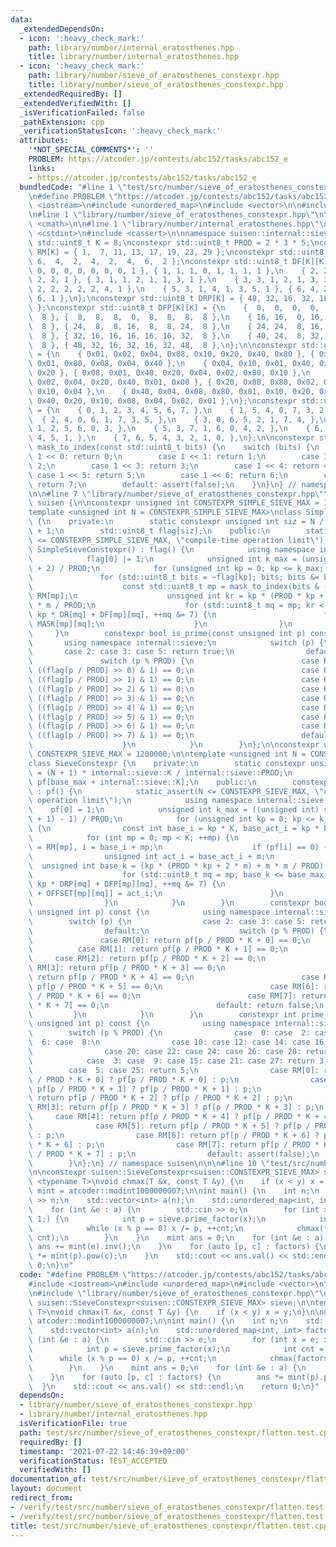 ```yaml
---
data:
  _extendedDependsOn:
  - icon: ':heavy_check_mark:'
    path: library/number/internal_eratosthenes.hpp
    title: library/number/internal_eratosthenes.hpp
  - icon: ':heavy_check_mark:'
    path: library/number/sieve_of_eratosthenes_constexpr.hpp
    title: library/number/sieve_of_eratosthenes_constexpr.hpp
  _extendedRequiredBy: []
  _extendedVerifiedWith: []
  _isVerificationFailed: false
  _pathExtension: cpp
  _verificationStatusIcon: ':heavy_check_mark:'
  attributes:
    '*NOT_SPECIAL_COMMENTS*': ''
    PROBLEM: https://atcoder.jp/contests/abc152/tasks/abc152_e
    links:
    - https://atcoder.jp/contests/abc152/tasks/abc152_e
  bundledCode: "#line 1 \"test/src/number/sieve_of_eratosthenes_constexpr/flatten.test.cpp\"\
    \n#define PROBLEM \"https://atcoder.jp/contests/abc152/tasks/abc152_e\"\n\n#include\
    \ <iostream>\n#include <unordered_map>\n#include <vector>\n\n#include <atcoder/modint>\n\
    \n#line 1 \"library/number/sieve_of_eratosthenes_constexpr.hpp\"\n\n\n\n#include\
    \ <cmath>\n\n#line 1 \"library/number/internal_eratosthenes.hpp\"\n\n\n\n#include\
    \ <cstdint>\n#include <cassert>\n\nnamespace suisen::internal::sieve {\n\nconstexpr\
    \ std::uint8_t K = 8;\nconstexpr std::uint8_t PROD = 2 * 3 * 5;\nconstexpr std::uint8_t\
    \ RM[K] = { 1,  7, 11, 13, 17, 19, 23, 29 };\nconstexpr std::uint8_t DR[K] = {\
    \ 6,  4,  2,  4,  2,  4,  6,  2 };\nconstexpr std::uint8_t DF[K][K] = {\n    {\
    \ 0, 0, 0, 0, 0, 0, 0, 1 }, { 1, 1, 1, 0, 1, 1, 1, 1 },\n    { 2, 2, 0, 2, 0,\
    \ 2, 2, 1 }, { 3, 1, 1, 2, 1, 1, 3, 1 },\n    { 3, 3, 1, 2, 1, 3, 3, 1 }, { 4,\
    \ 2, 2, 2, 2, 2, 4, 1 },\n    { 5, 3, 1, 4, 1, 3, 5, 1 }, { 6, 4, 2, 4, 2, 4,\
    \ 6, 1 },\n};\nconstexpr std::uint8_t DRP[K] = { 48, 32, 16, 32, 16, 32, 48, 16\
    \ };\nconstexpr std::uint8_t DFP[K][K] = {\n    {  0,  0,  0,  0,  0,  0,  0,\
    \  8 }, {  8,  8,  8,  0,  8,  8,  8,  8 },\n    { 16, 16,  0, 16,  0, 16, 16,\
    \  8 }, { 24,  8,  8, 16,  8,  8, 24,  8 },\n    { 24, 24,  8, 16,  8, 24, 24,\
    \  8 }, { 32, 16, 16, 16, 16, 16, 32,  8 },\n    { 40, 24,  8, 32,  8, 24, 40,\
    \  8 }, { 48, 32, 16, 32, 16, 32, 48,  8 },\n};\n\nconstexpr std::uint8_t MASK[K][K]\
    \ = {\n    { 0x01, 0x02, 0x04, 0x08, 0x10, 0x20, 0x40, 0x80 }, { 0x02, 0x20, 0x10,\
    \ 0x01, 0x80, 0x08, 0x04, 0x40 },\n    { 0x04, 0x10, 0x01, 0x40, 0x02, 0x80, 0x08,\
    \ 0x20 }, { 0x08, 0x01, 0x40, 0x20, 0x04, 0x02, 0x80, 0x10 },\n    { 0x10, 0x80,\
    \ 0x02, 0x04, 0x20, 0x40, 0x01, 0x08 }, { 0x20, 0x08, 0x80, 0x02, 0x40, 0x01,\
    \ 0x10, 0x04 },\n    { 0x40, 0x04, 0x08, 0x80, 0x01, 0x10, 0x20, 0x02 }, { 0x80,\
    \ 0x40, 0x20, 0x10, 0x08, 0x04, 0x02, 0x01 },\n};\nconstexpr std::uint8_t OFFSET[K][K]\
    \ = {\n    { 0, 1, 2, 3, 4, 5, 6, 7, },\n    { 1, 5, 4, 0, 7, 3, 2, 6, },\n  \
    \  { 2, 4, 0, 6, 1, 7, 3, 5, },\n    { 3, 0, 6, 5, 2, 1, 7, 4, },\n    { 4, 7,\
    \ 1, 2, 5, 6, 0, 3, },\n    { 5, 3, 7, 1, 6, 0, 4, 2, },\n    { 6, 2, 3, 7, 0,\
    \ 4, 5, 1, },\n    { 7, 6, 5, 4, 3, 2, 1, 0, },\n};\n\nconstexpr std::uint8_t\
    \ mask_to_index(const std::uint8_t bits) {\n    switch (bits) {\n        case\
    \ 1 << 0: return 0;\n        case 1 << 1: return 1;\n        case 1 << 2: return\
    \ 2;\n        case 1 << 3: return 3;\n        case 1 << 4: return 4;\n       \
    \ case 1 << 5: return 5;\n        case 1 << 6: return 6;\n        case 1 << 7:\
    \ return 7;\n        default: assert(false);\n    }\n}\n} // namespace suisen::internal::sieve\n\
    \n\n#line 7 \"library/number/sieve_of_eratosthenes_constexpr.hpp\"\n\nnamespace\
    \ suisen {\n\nconstexpr unsigned int CONSTEXPR_SIMPLE_SIEVE_MAX = 1200000;\n\n\
    template <unsigned int N = CONSTEXPR_SIMPLE_SIEVE_MAX>\nclass SimpleSieveConstexpr\
    \ {\n    private:\n        static constexpr unsigned int siz = N / internal::sieve::PROD\
    \ + 1;\n        std::uint8_t flag[siz];\n    public:\n        static_assert(N\
    \ <= CONSTEXPR_SIMPLE_SIEVE_MAX, \"compile-time operation limit\");\n        constexpr\
    \ SimpleSieveConstexpr() : flag() {\n            using namespace internal::sieve;\n\
    \            flag[0] |= 1;\n            unsigned int k_max = (unsigned int) std::sqrt(N\
    \ + 2) / PROD;\n            for (unsigned int kp = 0; kp <= k_max; ++kp) {\n \
    \               for (std::uint8_t bits = ~flag[kp]; bits; bits &= bits - 1) {\n\
    \                    const std::uint8_t mp = mask_to_index(bits & -bits), m =\
    \ RM[mp];\n                    unsigned int kr = kp * (PROD * kp + 2 * m) + m\
    \ * m / PROD;\n                    for (std::uint8_t mq = mp; kr < siz; kr +=\
    \ kp * DR[mq] + DF[mp][mq], ++mq &= 7) {\n                        flag[kr] |=\
    \ MASK[mp][mq];\n                    }\n                }\n            }\n   \
    \     }\n        constexpr bool is_prime(const unsigned int p) const {\n     \
    \       using namespace internal::sieve;\n            switch (p) {\n         \
    \       case 2: case 3: case 5: return true;\n                default:\n     \
    \               switch (p % PROD) {\n                        case RM[0]: return\
    \ ((flag[p / PROD] >> 0) & 1) == 0;\n                        case RM[1]: return\
    \ ((flag[p / PROD] >> 1) & 1) == 0;\n                        case RM[2]: return\
    \ ((flag[p / PROD] >> 2) & 1) == 0;\n                        case RM[3]: return\
    \ ((flag[p / PROD] >> 3) & 1) == 0;\n                        case RM[4]: return\
    \ ((flag[p / PROD] >> 4) & 1) == 0;\n                        case RM[5]: return\
    \ ((flag[p / PROD] >> 5) & 1) == 0;\n                        case RM[6]: return\
    \ ((flag[p / PROD] >> 6) & 1) == 0;\n                        case RM[7]: return\
    \ ((flag[p / PROD] >> 7) & 1) == 0;\n                        default: return false;\n\
    \                    }\n            }\n        }\n};\n\nconstexpr unsigned int\
    \ CONSTEXPR_SIEVE_MAX = 1200000;\n\ntemplate <unsigned int N = CONSTEXPR_SIEVE_MAX>\n\
    class SieveConstexpr {\n    private:\n        static constexpr unsigned int base_max\
    \ = (N + 1) * internal::sieve::K / internal::sieve::PROD;\n        unsigned int\
    \ pf[base_max + internal::sieve::K];\n    public:\n        constexpr SieveConstexpr()\
    \ : pf() {\n            static_assert(N <= CONSTEXPR_SIEVE_MAX, \"compile-time\
    \ operation limit\");\n            using namespace internal::sieve;\n        \
    \    pf[0] = 1;\n            unsigned int k_max = ((unsigned int) std::sqrt(N\
    \ + 1) - 1) / PROD;\n            for (unsigned int kp = 0; kp <= k_max; ++kp)\
    \ {\n                const int base_i = kp * K, base_act_i = kp * PROD;\n    \
    \            for (int mp = 0; mp < K; ++mp) {\n                    const int m\
    \ = RM[mp], i = base_i + mp;\n                    if (pf[i] == 0) {\n        \
    \                unsigned int act_i = base_act_i + m;\n                      \
    \  unsigned int base_k = (kp * (PROD * kp + 2 * m) + m * m / PROD) * K;\n    \
    \                    for (std::uint8_t mq = mp; base_k <= base_max; base_k +=\
    \ kp * DRP[mq] + DFP[mp][mq], ++mq &= 7) {\n                            pf[base_k\
    \ + OFFSET[mp][mq]] = act_i;\n                        }\n                    }\n\
    \                }\n            }\n        }\n        constexpr bool is_prime(const\
    \ unsigned int p) const {\n            using namespace internal::sieve;\n    \
    \        switch (p) {\n                case 2: case 3: case 5: return true;\n\
    \                default:\n                    switch (p % PROD) {\n         \
    \               case RM[0]: return pf[p / PROD * K + 0] == 0;\n              \
    \          case RM[1]: return pf[p / PROD * K + 1] == 0;\n                   \
    \     case RM[2]: return pf[p / PROD * K + 2] == 0;\n                        case\
    \ RM[3]: return pf[p / PROD * K + 3] == 0;\n                        case RM[4]:\
    \ return pf[p / PROD * K + 4] == 0;\n                        case RM[5]: return\
    \ pf[p / PROD * K + 5] == 0;\n                        case RM[6]: return pf[p\
    \ / PROD * K + 6] == 0;\n                        case RM[7]: return pf[p / PROD\
    \ * K + 7] == 0;\n                        default: return false;\n           \
    \         }\n            }\n        }\n        constexpr int prime_factor(const\
    \ unsigned int p) const {\n            using namespace internal::sieve;\n    \
    \        switch (p % PROD) {\n                case  0: case  2: case  4: case\
    \  6: case  8:\n                case 10: case 12: case 14: case 16: case 18:\n\
    \                case 20: case 22: case 24: case 26: case 28: return 2;\n    \
    \            case  3: case  9: case 15: case 21: case 27: return 3;\n        \
    \        case  5: case 25: return 5;\n                case RM[0]: return pf[p\
    \ / PROD * K + 0] ? pf[p / PROD * K + 0] : p;\n                case RM[1]: return\
    \ pf[p / PROD * K + 1] ? pf[p / PROD * K + 1] : p;\n                case RM[2]:\
    \ return pf[p / PROD * K + 2] ? pf[p / PROD * K + 2] : p;\n                case\
    \ RM[3]: return pf[p / PROD * K + 3] ? pf[p / PROD * K + 3] : p;\n           \
    \     case RM[4]: return pf[p / PROD * K + 4] ? pf[p / PROD * K + 4] : p;\n  \
    \              case RM[5]: return pf[p / PROD * K + 5] ? pf[p / PROD * K + 5]\
    \ : p;\n                case RM[6]: return pf[p / PROD * K + 6] ? pf[p / PROD\
    \ * K + 6] : p;\n                case RM[7]: return pf[p / PROD * K + 7] ? pf[p\
    \ / PROD * K + 7] : p;\n                default: assert(false);\n            }\n\
    \        }\n};\n} // namespace suisen\n\n\n#line 10 \"test/src/number/sieve_of_eratosthenes_constexpr/flatten.test.cpp\"\
    \n\nconstexpr suisen::SieveConstexpr<suisen::CONSTEXPR_SIEVE_MAX> sieve;\n\ntemplate\
    \ <typename T>\nvoid chmax(T &x, const T &y) {\n    if (x < y) x = y;\n}\n\nusing\
    \ mint = atcoder::modint1000000007;\n\nint main() {\n    int n;\n    std::cin\
    \ >> n;\n    std::vector<int> a(n);\n    std::unordered_map<int, int> factors;\n\
    \    for (int &e : a) {\n        std::cin >> e;\n        for (int x = e; x !=\
    \ 1;) {\n            int p = sieve.prime_factor(x);\n            int cnt = 0;\n\
    \            while (x % p == 0) x /= p, ++cnt;\n            chmax(factors[p],\
    \ cnt);\n        }\n    }\n    mint ans = 0;\n    for (int &e : a) {\n       \
    \ ans += mint(e).inv();\n    }\n    for (auto [p, c] : factors) {\n        ans\
    \ *= mint(p).pow(c);\n    }\n    std::cout << ans.val() << std::endl;\n    return\
    \ 0;\n}\n"
  code: "#define PROBLEM \"https://atcoder.jp/contests/abc152/tasks/abc152_e\"\n\n\
    #include <iostream>\n#include <unordered_map>\n#include <vector>\n\n#include <atcoder/modint>\n\
    \n#include \"library/number/sieve_of_eratosthenes_constexpr.hpp\"\n\nconstexpr\
    \ suisen::SieveConstexpr<suisen::CONSTEXPR_SIEVE_MAX> sieve;\n\ntemplate <typename\
    \ T>\nvoid chmax(T &x, const T &y) {\n    if (x < y) x = y;\n}\n\nusing mint =\
    \ atcoder::modint1000000007;\n\nint main() {\n    int n;\n    std::cin >> n;\n\
    \    std::vector<int> a(n);\n    std::unordered_map<int, int> factors;\n    for\
    \ (int &e : a) {\n        std::cin >> e;\n        for (int x = e; x != 1;) {\n\
    \            int p = sieve.prime_factor(x);\n            int cnt = 0;\n      \
    \      while (x % p == 0) x /= p, ++cnt;\n            chmax(factors[p], cnt);\n\
    \        }\n    }\n    mint ans = 0;\n    for (int &e : a) {\n        ans += mint(e).inv();\n\
    \    }\n    for (auto [p, c] : factors) {\n        ans *= mint(p).pow(c);\n  \
    \  }\n    std::cout << ans.val() << std::endl;\n    return 0;\n}"
  dependsOn:
  - library/number/sieve_of_eratosthenes_constexpr.hpp
  - library/number/internal_eratosthenes.hpp
  isVerificationFile: true
  path: test/src/number/sieve_of_eratosthenes_constexpr/flatten.test.cpp
  requiredBy: []
  timestamp: '2021-07-22 14:46:39+09:00'
  verificationStatus: TEST_ACCEPTED
  verifiedWith: []
documentation_of: test/src/number/sieve_of_eratosthenes_constexpr/flatten.test.cpp
layout: document
redirect_from:
- /verify/test/src/number/sieve_of_eratosthenes_constexpr/flatten.test.cpp
- /verify/test/src/number/sieve_of_eratosthenes_constexpr/flatten.test.cpp.html
title: test/src/number/sieve_of_eratosthenes_constexpr/flatten.test.cpp
---
```

